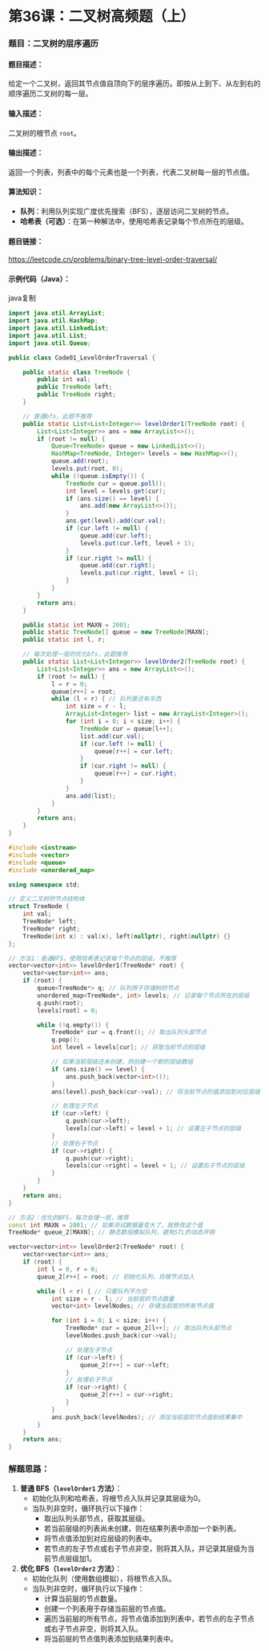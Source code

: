 # 第36课：二叉树高频题（上）

### 题目：二叉树的层序遍历

#### 题目描述：

给定一个二叉树，返回其节点值自顶向下的层序遍历。即按从上到下、从左到右的顺序遍历二叉树的每一层。

#### 输入描述：

二叉树的根节点 `root`。

#### 输出描述：

返回一个列表，列表中的每个元素也是一个列表，代表二叉树每一层的节点值。

#### 算法知识：

- **队列**：利用队列实现广度优先搜索（BFS），逐层访问二叉树的节点。
- **哈希表（可选）**：在第一种解法中，使用哈希表记录每个节点所在的层级。

#### 题目链接：

https://leetcode.cn/problems/binary-tree-level-order-traversal/

#### 示例代码（Java）：

java复制

```java
import java.util.ArrayList;
import java.util.HashMap;
import java.util.LinkedList;
import java.util.List;
import java.util.Queue;

public class Code01_LevelOrderTraversal {

    public static class TreeNode {
        public int val;
        public TreeNode left;
        public TreeNode right;
    }

    // 普通bfs，此题不推荐
    public static List<List<Integer>> levelOrder1(TreeNode root) {
        List<List<Integer>> ans = new ArrayList<>();
        if (root != null) {
            Queue<TreeNode> queue = new LinkedList<>();
            HashMap<TreeNode, Integer> levels = new HashMap<>();
            queue.add(root);
            levels.put(root, 0);
            while (!queue.isEmpty()) {
                TreeNode cur = queue.poll();
                int level = levels.get(cur);
                if (ans.size() == level) {
                    ans.add(new ArrayList<>());
                }
                ans.get(level).add(cur.val);
                if (cur.left != null) {
                    queue.add(cur.left);
                    levels.put(cur.left, level + 1);
                }
                if (cur.right != null) {
                    queue.add(cur.right);
                    levels.put(cur.right, level + 1);
                }
            }
        }
        return ans;
    }

    public static int MAXN = 2001;
    public static TreeNode[] queue = new TreeNode[MAXN];
    public static int l, r;

    // 每次处理一层的优化bfs，此题推荐
    public static List<List<Integer>> levelOrder2(TreeNode root) {
        List<List<Integer>> ans = new ArrayList<>();
        if (root != null) {
            l = r = 0;
            queue[r++] = root;
            while (l < r) { // 队列里还有东西
                int size = r - l;
                ArrayList<Integer> list = new ArrayList<Integer>();
                for (int i = 0; i < size; i++) {
                    TreeNode cur = queue[l++];
                    list.add(cur.val);
                    if (cur.left != null) {
                        queue[r++] = cur.left;
                    }
                    if (cur.right != null) {
                        queue[r++] = cur.right;
                    }
                }
                ans.add(list);
            }
        }
        return ans;
    }
}
```

```c++
#include <iostream>
#include <vector>
#include <queue>
#include <unordered_map>

using namespace std;

// 定义二叉树的节点结构体
struct TreeNode {
    int val;
    TreeNode* left;
    TreeNode* right;
    TreeNode(int x) : val(x), left(nullptr), right(nullptr) {}
};

// 方法1：普通BFS，使用哈希表记录每个节点的层级，不推荐
vector<vector<int>> levelOrder1(TreeNode* root) {
    vector<vector<int>> ans;
    if (root) {
        queue<TreeNode*> q; // 队列用于存储树的节点
        unordered_map<TreeNode*, int> levels; // 记录每个节点所在的层级
        q.push(root);
        levels[root] = 0;

        while (!q.empty()) {
            TreeNode* cur = q.front(); // 取出队列头部节点
            q.pop();
            int level = levels[cur]; // 获取当前节点的层级

            // 如果当前层级还未创建，则创建一个新的层级数组
            if (ans.size() == level) {
                ans.push_back(vector<int>());
            }
            ans[level].push_back(cur->val); // 将当前节点的值添加到对应层级

            // 处理左子节点
            if (cur->left) {
                q.push(cur->left);
                levels[cur->left] = level + 1; // 设置左子节点的层级
            }
            // 处理右子节点
            if (cur->right) {
                q.push(cur->right);
                levels[cur->right] = level + 1; // 设置右子节点的层级
            }
        }
    }
    return ans;
}

// 方法2：优化的BFS，每次处理一层，推荐
const int MAXN = 2001; // 如果测试数据量变大了，就修改这个值
TreeNode* queue_2[MAXN]; // 静态数组模拟队列，避免STL的动态开销

vector<vector<int>> levelOrder2(TreeNode* root) {
    vector<vector<int>> ans;
    if (root) {
        int l = 0, r = 0;
        queue_2[r++] = root; // 初始化队列，将根节点加入

        while (l < r) { // 只要队列不为空
            int size = r - l; // 当前层的节点数量
            vector<int> levelNodes; // 存储当前层的所有节点值

            for (int i = 0; i < size; i++) {
                TreeNode* cur = queue_2[l++]; // 取出队列头部节点
                levelNodes.push_back(cur->val);

                // 处理左子节点
                if (cur->left) {
                    queue_2[r++] = cur->left;
                }
                // 处理右子节点
                if (cur->right) {
                    queue_2[r++] = cur->right;
                }
            }
            ans.push_back(levelNodes); // 添加当前层的节点值到结果集中
        }
    }
    return ans;
}
```



### 解题思路：

1. **普通 BFS（`levelOrder1` 方法）**：
   - 初始化队列和哈希表，将根节点入队并记录其层级为0。
   - 当队列非空时，循环执行以下操作：
     - 取出队列头部节点，获取其层级。
     - 若当前层级的列表尚未创建，则在结果列表中添加一个新列表。
     - 将节点值添加到对应层级的列表中。
     - 若节点的左子节点或右子节点非空，则将其入队，并记录其层级为当前节点层级加1。
2. **优化 BFS（`levelOrder2` 方法）**：
   - 初始化队列（使用数组模拟），将根节点入队。
   - 当队列非空时，循环执行以下操作：
     - 计算当前层的节点数量。
     - 创建一个列表用于存储当前层的节点值。
     - 遍历当前层的所有节点，将节点值添加到列表中，若节点的左子节点或右子节点非空，则将其入队。
     - 将当前层的节点值列表添加到结果列表中。
